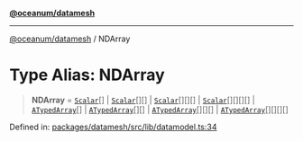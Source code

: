 [**@oceanum/datamesh**](../README.md)

***

[@oceanum/datamesh](../README.md) / NDArray

# Type Alias: NDArray

> **NDArray** = [`Scalar`](Scalar.md)[] \| [`Scalar`](Scalar.md)[][] \| [`Scalar`](Scalar.md)[][][] \| [`Scalar`](Scalar.md)[][][][] \| [`ATypedArray`](ATypedArray.md)[] \| [`ATypedArray`](ATypedArray.md)[][] \| [`ATypedArray`](ATypedArray.md)[][][] \| [`ATypedArray`](ATypedArray.md)[][][][]

Defined in: [packages/datamesh/src/lib/datamodel.ts:34](https://github.com/oceanum-io/oceanum-js/blob/de54745f7642df8f064f1c2211b399c4854806ac/packages/datamesh/src/lib/datamodel.ts#L34)
